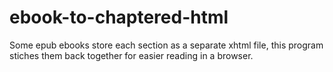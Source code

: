 # ebook-to-chaptered-html
Some epub ebooks store each section as a separate xhtml file, this program stiches them back together for easier reading in a browser.
